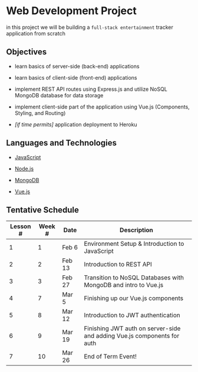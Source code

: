 # Web Development Project

in this project we will be building a ```full-stack entertainment``` tracker application from scratch

## Objectives

* learn basics of server-side (back-end) applications

* learn basics of client-side (front-end) applications

* implement REST API routes using Express.js and utilize NoSQL MongoDB database for data storage

* implement client-side part of the application using Vue.js (Components, Styling, and Routing)

* *[if time permits]* application deployment to Heroku

## Languages and Technologies

* [JavaScript](https://developer.mozilla.org/en-US/docs/Web/JavaScript)

* [Node.js](https://www.nodejs.org)
  
* [MongoDB](https://www.mongodb.com/)
  
* [Vue.js](https://vuejs.org/)

## Tentative Schedule

| Lesson # | Week # | Date          | Description                                                                |
| -------- | ------ | ------------- | ---------------------------------------------------------------------------|
| 1        | 1      | Feb 6         | Environment Setup & Introduction to JavaScript                             |
| 2        | 2      | Feb 13        | Introduction to REST API                                                   |
| 3        | 3      | Feb 27        | Transition to NoSQL Databases with MongoDB and intro to Vue.js             |
| 4        | 7      | Mar 5         | Finishing up our Vue.js components                                         |
| 5        | 8      | Mar 12        | Introduction to JWT authentication                                         |
| 6        | 9      | Mar 19        | Finishing JWT auth on server-side and adding Vue.js components for auth    |
| 7        | 10     | Mar 26        | End of Term Event!                                                         |
